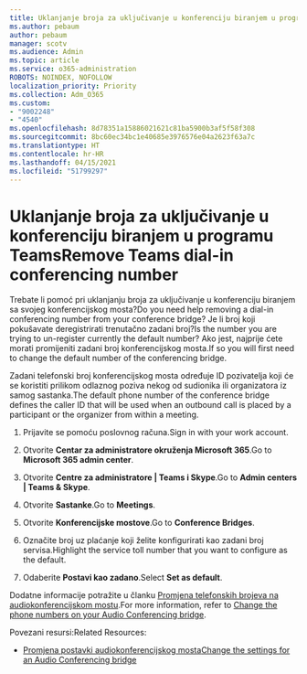 ```yaml
---
title: Uklanjanje broja za uključivanje u konferenciju biranjem u programu Teams
ms.author: pebaum
author: pebaum
manager: scotv
ms.audience: Admin
ms.topic: article
ms.service: o365-administration
ROBOTS: NOINDEX, NOFOLLOW
localization_priority: Priority
ms.collection: Adm_O365
ms.custom:
- "9002248"
- "4540"
ms.openlocfilehash: 8d78351a15886021621c81ba5900b3af5f58f308
ms.sourcegitcommit: 8bc60ec34bc1e40685e3976576e04a2623f63a7c
ms.translationtype: HT
ms.contentlocale: hr-HR
ms.lasthandoff: 04/15/2021
ms.locfileid: "51799297"
---
```

# <a name="remove-teams-dial-in-conferencing-number"></a><span data-ttu-id="eb129-102">Uklanjanje broja za uključivanje u konferenciju biranjem u programu Teams</span><span class="sxs-lookup"><span data-stu-id="eb129-102">Remove Teams dial-in conferencing number</span></span>

<span data-ttu-id="eb129-103">Trebate li pomoć pri uklanjanju broja za uključivanje u konferenciju biranjem sa svojeg konferencijskog mosta?</span><span class="sxs-lookup"><span data-stu-id="eb129-103">Do you need help removing a dial-in conferencing number from your conference bridge?</span></span> <span data-ttu-id="eb129-104">Je li broj koji pokušavate deregistrirati trenutačno zadani broj?</span><span class="sxs-lookup"><span data-stu-id="eb129-104">Is the number you are trying to un-register currently the default number?</span></span> <span data-ttu-id="eb129-105">Ako jest, najprije ćete morati promijeniti zadani broj konferencijskog mosta.</span><span class="sxs-lookup"><span data-stu-id="eb129-105">If so you will first need to change the default number of the conferencing bridge.</span></span>

<span data-ttu-id="eb129-106">Zadani telefonski broj konferencijskog mosta određuje ID pozivatelja koji će se koristiti prilikom odlaznog poziva nekog od sudionika ili organizatora iz samog sastanka.</span><span class="sxs-lookup"><span data-stu-id="eb129-106">The default phone number of the conference bridge defines the caller ID that will be used when an outbound call is placed by a participant or the organizer from within a meeting.</span></span>

1. <span data-ttu-id="eb129-107">Prijavite se pomoću poslovnog računa.</span><span class="sxs-lookup"><span data-stu-id="eb129-107">Sign in with your work account.</span></span>

2. <span data-ttu-id="eb129-108">Otvorite **Centar za administratore okruženja Microsoft 365**.</span><span class="sxs-lookup"><span data-stu-id="eb129-108">Go to **Microsoft 365 admin center**.</span></span>

3. <span data-ttu-id="eb129-109">Otvorite **Centre za administratore | Teams i Skype**.</span><span class="sxs-lookup"><span data-stu-id="eb129-109">Go to **Admin centers | Teams & Skype**.</span></span>

4. <span data-ttu-id="eb129-110">Otvorite **Sastanke**.</span><span class="sxs-lookup"><span data-stu-id="eb129-110">Go to **Meetings**.</span></span>

5. <span data-ttu-id="eb129-111">Otvorite **Konferencijske mostove**.</span><span class="sxs-lookup"><span data-stu-id="eb129-111">Go to **Conference Bridges**.</span></span>

6. <span data-ttu-id="eb129-112">Označite broj uz plaćanje koji želite konfigurirati kao zadani broj servisa.</span><span class="sxs-lookup"><span data-stu-id="eb129-112">Highlight the service toll number that you want to configure as the default.</span></span>

7. <span data-ttu-id="eb129-113">Odaberite **Postavi kao zadano**.</span><span class="sxs-lookup"><span data-stu-id="eb129-113">Select **Set as default**.</span></span>

<span data-ttu-id="eb129-114">Dodatne informacije potražite u članku [Promjena telefonskih brojeva na audiokonferencijskom mostu](https://docs.microsoft.com/microsoftteams/change-the-phone-numbers-on-your-audio-conferencing-bridge).</span><span class="sxs-lookup"><span data-stu-id="eb129-114">For more information, refer to [Change the phone numbers on your Audio Conferencing bridge](https://docs.microsoft.com/microsoftteams/change-the-phone-numbers-on-your-audio-conferencing-bridge).</span></span>

<span data-ttu-id="eb129-115">Povezani resursi:</span><span class="sxs-lookup"><span data-stu-id="eb129-115">Related Resources:</span></span>

- [<span data-ttu-id="eb129-116">Promjena postavki audiokonferencijskog mosta</span><span class="sxs-lookup"><span data-stu-id="eb129-116">Change the settings for an Audio Conferencing bridge</span></span>](https://docs.microsoft.com/microsoftteams/change-the-settings-for-an-audio-conferencing-bridge)
